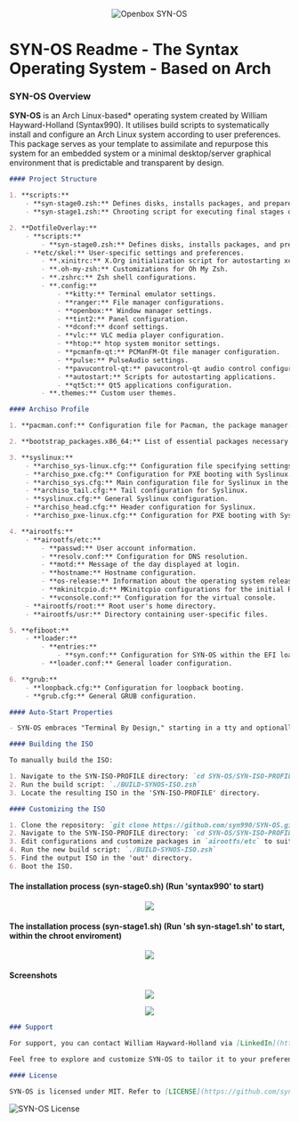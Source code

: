 <p align="center">
  <img src="./Images/SYN-BANNER.png" alt="Openbox SYN-OS">
</p>

# SYN-OS Readme - The Syntax Operating System - Based on Arch

### SYN-OS Overview

**SYN-OS** is an Arch Linux-based* operating system created by William Hayward-Holland (Syntax990). It utilises build scripts to systematically install and configure an Arch Linux system according to user preferences. This package serves as your template to assimilate and repurpose this system for an embedded system or a minimal desktop/server graphical environment that is predictable and transparent by design.

```markdown
#### Project Structure

1. **scripts:**
    - **syn-stage0.zsh:** Defines disks, installs packages, and prepares the system for chroot.
    - **syn-stage1.zsh:** Chrooting script for executing final stages of the installer.

2. **DotfileOverlay:**
    - **scripts:**
        - **syn-stage0.zsh:** Defines disks, installs packages, and prepares the system for chroot.
    - **etc/skel:** User-specific settings and preferences.
        - **.xinitrc:** X.Org initialization script for autostarting xcompmgr and openbox.
        - **.oh-my-zsh:** Customizations for Oh My Zsh.
        - **.zshrc:** Zsh shell configurations.
        - **.config:**
            - **kitty:** Terminal emulator settings.
            - **ranger:** File manager configurations.
            - **openbox:** Window manager settings.
            - **tint2:** Panel configuration.
            - **dconf:** dconf settings.
            - **vlc:** VLC media player configuration.
            - **htop:** htop system monitor settings.
            - **pcmanfm-qt:** PCManFM-Qt file manager configuration.
            - **pulse:** PulseAudio settings.
            - **pavucontrol-qt:** pavucontrol-qt audio control configuration.
            - **autostart:** Scripts for autostarting applications.
            - **qt5ct:** Qt5 applications configuration.
        - **.themes:** Custom user themes.

#### Archiso Profile

1. **pacman.conf:** Configuration file for Pacman, the package manager. Defines repository settings and package preferences.

2. **bootstrap_packages.x86_64:** List of essential packages necessary during initial bootstrapping process.

3. **syslinux:**
    - **archiso_sys-linux.cfg:** Configuration file specifying settings for the Syslinux bootloader when using the Linux kernel.
    - **archiso_pxe.cfg:** Configuration for PXE booting with Syslinux.
    - **archiso_sys.cfg:** Main configuration file for Syslinux in the Archiso environment.
    - **archiso_tail.cfg:** Tail configuration for Syslinux.
    - **syslinux.cfg:** General Syslinux configuration.
    - **archiso_head.cfg:** Header configuration for Syslinux.
    - **archiso_pxe-linux.cfg:** Configuration for PXE booting with Syslinux using the Linux kernel.

4. **airootfs:**
    - **airootfs/etc:**
        - **passwd:** User account information.
        - **resolv.conf:** Configuration for DNS resolution.
        - **motd:** Message of the day displayed at login.
        - **hostname:** Hostname configuration.
        - **os-release:** Information about the operating system release.
        - **mkinitcpio.d:** MKinitcpio configurations for the initial RAM disk.
        - **vconsole.conf:** Configuration for the virtual console.
    - **airootfs/root:** Root user's home directory.
    - **airootfs/usr:** Directory containing user-specific files.

5. **efiboot:**
    - **loader:**
        - **entries:**
            - **syn.conf:** Configuration for SYN-OS within the EFI loader.
        - **loader.conf:** General loader configuration.

6. **grub:**
    - **loopback.cfg:** Configuration for loopback booting.
    - **grub.cfg:** General GRUB configuration.

#### Auto-Start Properties

- SYN-OS embraces "Terminal By Design," starting in a tty and optionally employing an X session through `xinitrc`, invoked by executing `startx`. Basic compositing with transparency and shadows operates alongside openbox.

#### Building the ISO

To manually build the ISO:

1. Navigate to the SYN-ISO-PROFILE directory: `cd SYN-OS/SYN-ISO-PROFILE`
2. Run the build script: `./BUILD-SYNOS-ISO.zsh`
3. Locate the resulting ISO in the 'SYN-ISO-PROFILE' directory.

#### Customizing the ISO

1. Clone the repository: `git clone https://github.com/syn990/SYN-OS.git`
2. Navigate to the SYN-ISO-PROFILE directory: `cd SYN-OS/SYN-ISO-PROFILE`
3. Edit configurations and customize packages in `airootfs/etc` to suit your preferences.
4. Run the new build script: `./BUILD-SYNOS-ISO.zsh`
5. Find the output ISO in the 'out' directory.
6. Boot the ISO.
```

#### The installation process (syn-stage0.sh) (Run 'syntax990' to start)

<p align="center">
  <img src="./Images/SYN-STAGE0.png">
</p>

#### The installation process (syn-stage1.sh) (Run 'sh syn-stage1.sh' to start, within the chroot enviroment)


<p align="center">
  <img src="./Images/SYN-STAGE1.png">
</p>

#### Screenshots


<p align="center">
  <img src="./Images/openbox.png">
</p>



<p align="center">
  <img src="./Images/openbox-SYNOS.png">
</p>


```markdown
### Support

For support, you can contact William Hayward-Holland via [LinkedIn](https://www.linkedin.com/in/william-hayward-holland-990/) or through email at `william@npc.syntax990.com`. Additional guidance is available on [The Arch Wiki](https://wiki.archlinux.org).

Feel free to explore and customize SYN-OS to tailor it to your preferences and requirements.

#### License

SYN-OS is licensed under MIT. Refer to [LICENSE](https://github.com/syn990/SYN-OS/blob/main/LICENSE) for details.
```
![SYN-OS License](./Images/LICENSE.png)